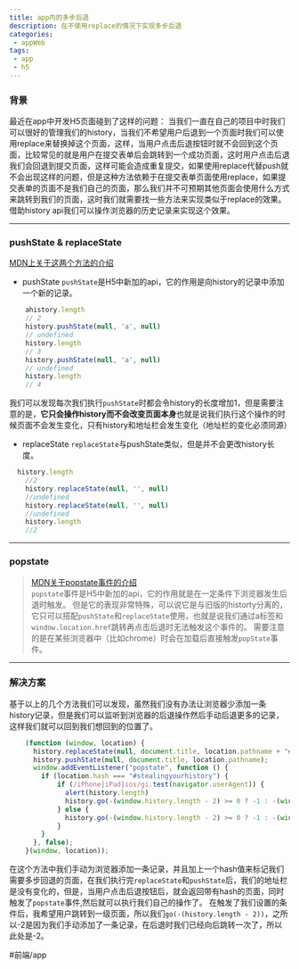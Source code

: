 ```yaml
---
title: app内的多步后退
description: 在不使用replace的情况下实现多步后退
categories:
 - appWeb
tags:
 - app
 - h5
---
```



### 背景
最近在app中开发H5页面碰到了这样的问题：
当我们一直在自己的项目中时我们可以很好的管理我们的history，当我们不希望用户后退到一个页面时我们可以使用replace来替换掉这个页面，这样，当用户点击后退按钮时就不会回到这个页面，比较常见的就是用户在提交表单后会跳转到一个成功页面，这时用户点击后退我们会回退到提交页面，这样可能会造成重复提交，如果使用replace代替push就不会出现这样的问题，但是这种方法依赖于在提交表单页面使用replace，如果提交表单的页面不是我们自己的页面，那么我们并不可预期其他页面会使用什么方式来跳转到我们的页面，这时我们就需要找一些方法来实现类似于replace的效果。
借助history api我们可以操作浏览器的历史记录来实现这个效果。
- - - -
### pushState & replaceState
[MDN上关于这两个方法的介绍](https://developer.mozilla.org/zh-CN/docs/Web/API/History_API)
* pushState
`pushState`是H5中新加的api，它的作用是向history的记录中添加一个新的记录。
```js
	ahistory.length
	// 2
	history.pushState(null, 'a', null)
	// undefined
	history.length
	// 3
	history.pushState(null, 'a', null)
	// undefined
	history.length
	// 4
```
我们可以发现每次我们执行`pushState`时都会令history的长度增加1，但是需要注意的是，**它只会操作history而不会改变页面本身**也就是说我们执行这个操作的时候页面不会发生变化，只有history和地址栏会发生变化（地址栏的变化必须同源）
* replaceState
`replaceState`与pushState类似，但是并不会更改history长度。
```js
  history.length
	//2
	history.replaceState(null, '', null)
	//undefined
	history.replaceState(null, '', null)
	//undefined
	history.length
	//2
```
- - - -

### popstate
> [MDN关于popstate事件的介绍](https://developer.mozilla.org/zh-CN/docs/Web/Events/popstate)  
`popstate`事件是H5中新加的api，它的作用就是在一定条件下浏览器发生后退时触发。
但是它的表现非常特殊，可以说它是与旧版的historty分离的，它只可以搭配`pushState`和`replaceState`使用，也就是说我们通过a标签和`window.location.href`跳转再点击后退时无法触发这个事件的。
需要注意的是在某些浏览器中（比如chrome）时会在加载后直接触发`popState`事件。
- - - -

### 解决方案
基于以上的几个方法我们可以发现，虽然我们没有办法让浏览器少添加一条history记录，但是我们可以监听到浏览器的后退操作然后手动后退更多的记录，这样我们就可以回到我们想回到的位置了。
```js
	(function (window, location) {
	  history.replaceState(null, document.title, location.pathname + "#stealingyourhistory");
	  history.pushState(null, document.title, location.pathname);
	  window.addEventListener("popstate", function () {
	    if (location.hash === "#stealingyourhistory") {
	        if (/iPhone|iPad|ios/gi.test(navigator.userAgent)) {
	          alert(history.length)
	          history.go(-(window.history.length - 2) >= 0 ? -1 : -(window.history.length - 2));
	        } else {
	          history.go(-(window.history.length - 2) >= 0 ? -1 : -(window.history.length - 2));
	        }
	    }
	  }, false);
	}(window, location));
```
在这个方法中我们手动为浏览器添加一条记录，并且加上一个hash值来标记我们需要多步回退的页面，在我们执行完`replaceState`和`pushState`后，我们的地址栏是没有变化的，但是，当用户点击后退按钮后，就会返回带有hash的页面，同时触发了`popstate`事件,然后就可以执行我们自己的操作了。
在触发了我们设置的条件后，我希望用户跳转到一级页面，所以我们`go(-(history.length - 2))`，之所以-2是因为我们手动添加了一条记录，在后退时我们已经向后跳转一次了，所以此处是-2。








#前端/app